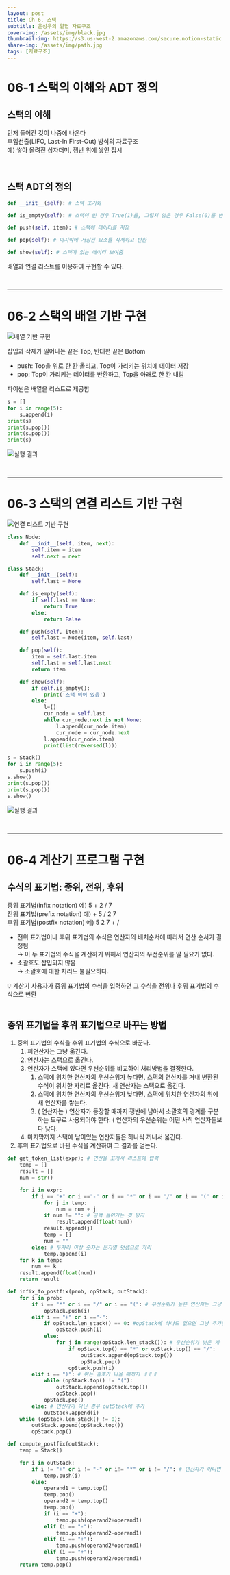 ```yaml
---
layout: post
title: Ch 6. 스택
subtitle: 윤성우의 열혈 자료구조
cover-img: /assets/img/black.jpg
thumbnail-img: https://s3.us-west-2.amazonaws.com/secure.notion-static.com/6f64bda0-10b2-4459-976b-1ddcd9a5dbf1/Untitled.png?X-Amz-Algorithm=AWS4-HMAC-SHA256&X-Amz-Content-Sha256=UNSIGNED-PAYLOAD&X-Amz-Credential=AKIAT73L2G45EIPT3X45%2F20221211%2Fus-west-2%2Fs3%2Faws4_request&X-Amz-Date=20221211T170007Z&X-Amz-Expires=86400&X-Amz-Signature=eec0a713636c1de05931238aec80488893d7f481861cbaf98217e820ea893278&X-Amz-SignedHeaders=host&response-content-disposition=filename%3D%22Untitled.png%22&x-id=GetObject
share-img: /assets/img/path.jpg
tags: [자료구조]
---
```


# 06-1 스택의 이해와 ADT 정의

## 스택의 이해

먼저 들어간 것이 나중에 나온다  
후입선출(LIFO, Last-In First-Out) 방식의 자료구조  
예) 쌓아 올려진 상자더미, 쟁반 위에 쌓인 접시  

<br>

## 스택 ADT의 정의

```python
def __init__(self): # 스택 초기화

def is_empty(self): # 스택이 빈 경우 True(1)를, 그렇지 않은 경우 False(0)를 반환

def push(self, item): # 스택에 데이터를 저장

def pop(self): # 마지막에 저장된 요소를 삭제하고 반환

def show(self): # 스택에 있는 데이터 보여줌
```

배열과 연결 리스트를 이용하여 구현할 수 있다.

<br>

---

# 06-2 스택의 배열 기반 구현

![배열 기반 구현](https://s3.us-west-2.amazonaws.com/secure.notion-static.com/6f64bda0-10b2-4459-976b-1ddcd9a5dbf1/Untitled.png?X-Amz-Algorithm=AWS4-HMAC-SHA256&X-Amz-Content-Sha256=UNSIGNED-PAYLOAD&X-Amz-Credential=AKIAT73L2G45EIPT3X45%2F20221211%2Fus-west-2%2Fs3%2Faws4_request&X-Amz-Date=20221211T170007Z&X-Amz-Expires=86400&X-Amz-Signature=eec0a713636c1de05931238aec80488893d7f481861cbaf98217e820ea893278&X-Amz-SignedHeaders=host&response-content-disposition=filename%3D%22Untitled.png%22&x-id=GetObject)

삽입과 삭제가 일어나는 끝은 Top, 반대편 끝은 Bottom

- push: Top을 위로 한 칸 올리고, Top이 가리키는 위치에 데이터 저장
- pop: Top이 가리키는 데이터를 반환하고, Top을 아래로 한 칸 내림

파이썬은 배열을 리스트로 제공함

```python
s = []
for i in range(5):
	s.append(i)
print(s)
print(s.pop())
print(s.pop())
print(s)
```

![실행 결과](https://s3.us-west-2.amazonaws.com/secure.notion-static.com/f0e5e931-db76-421a-a39c-7d2eade97065/Untitled.png?X-Amz-Algorithm=AWS4-HMAC-SHA256&X-Amz-Content-Sha256=UNSIGNED-PAYLOAD&X-Amz-Credential=AKIAT73L2G45EIPT3X45%2F20221211%2Fus-west-2%2Fs3%2Faws4_request&X-Amz-Date=20221211T170133Z&X-Amz-Expires=86400&X-Amz-Signature=1427a4a0453ba438b0093253be989d5841964a30c5f230609b540602e102cd7d&X-Amz-SignedHeaders=host&response-content-disposition=filename%3D%22Untitled.png%22&x-id=GetObject)

<br>

---

# 06-3 스택의 연결 리스트 기반 구현

![연결 리스트 기반 구현](https://s3.us-west-2.amazonaws.com/secure.notion-static.com/ec8852bc-569d-4980-8c36-2236fb2d5667/Untitled.png?X-Amz-Algorithm=AWS4-HMAC-SHA256&X-Amz-Content-Sha256=UNSIGNED-PAYLOAD&X-Amz-Credential=AKIAT73L2G45EIPT3X45%2F20221211%2Fus-west-2%2Fs3%2Faws4_request&X-Amz-Date=20221211T170228Z&X-Amz-Expires=86400&X-Amz-Signature=847479e783508d0e3baa816c383f0209d3e86979a1337605b04684520ef25f0f&X-Amz-SignedHeaders=host&response-content-disposition=filename%3D%22Untitled.png%22&x-id=GetObject)

```python
class Node:
    def __init__(self, item, next):
        self.item = item
        self.next = next

class Stack:
    def __init__(self):
        self.last = None

    def is_empty(self):
        if self.last == None:
            return True
        else:
            return False

    def push(self, item):
        self.last = Node(item, self.last)

    def pop(self):
        item = self.last.item
        self.last = self.last.next
        return item

    def show(self):
        if self.is_empty():
            print('스택 비어 있음')
        else:
            l=[]
            cur_node = self.last
            while cur_node.next is not None:
                l.append(cur_node.item)
                cur_node = cur_node.next
            l.append(cur_node.item)
            print(list(reversed(l)))

s = Stack()
for i in range(5):
    s.push(i)
s.show()
print(s.pop())
print(s.pop())
s.show()
```

![실행 결과](https://s3.us-west-2.amazonaws.com/secure.notion-static.com/1606a391-81f2-4bf4-a99d-770e1f689a41/Untitled.png?X-Amz-Algorithm=AWS4-HMAC-SHA256&X-Amz-Content-Sha256=UNSIGNED-PAYLOAD&X-Amz-Credential=AKIAT73L2G45EIPT3X45%2F20221211%2Fus-west-2%2Fs3%2Faws4_request&X-Amz-Date=20221211T170302Z&X-Amz-Expires=86400&X-Amz-Signature=46161c84ff7c59eab238ae37d94383c44f9addb71bf27a80e5a18053e8217796&X-Amz-SignedHeaders=host&response-content-disposition=filename%3D%22Untitled.png%22&x-id=GetObject)

<br>

---

# 06-4 계산기 프로그램 구현

## 수식의 표기법: 중위, 전위, 후위

중위 표기법(infix notation) 예) 5 + 2 / 7  
전위 표기법(prefix notation) 예) + 5 / 2 7  
후위 표기법(postfix notation) 예) 5 2 7 + /  

- 전위 표기법이나 후위 표기법의 수식은 연산자의 배치순서에 따라서 연산 순서가 결정됨  
    → 이 두 표기법의 수식을 계산하기 위해서 연산자의 우선순위를 알 필요가 없다.
- 소괄호도 삽입되지 않음  
    → 소괄호에 대한 처리도 불필요하다.
    

<aside>
💡 계산기 사용자가 중위 표기법의 수식을 입력하면 그 수식을 전위나 후위 표기법의 수식으로 변환

</aside>

<br>

## 중위 표기법을 후위 표기법으로 바꾸는 방법

1. 중위 표기법의 수식을 후위 표기법의 수식으로 바꾼다.
    1. 피연산자는 그냥 옮긴다.
    2. 연산자는 스택으로 옮긴다.
    3. 연산자가 스택에 있다면 우선순위를 비교하여 처리방법을 결정한다.
        1. 스택에 위치한 연산자의 우선순위가 높다면, 스택의 연산자를 거내 변환된 수식이 위치한 자리로 옮긴다. 새 연산자는 스택으로 옮긴다.
        2. 스택에 위치한 연산자의 우선순위가 낮다면, 스택에 위치한 연산자의 위에 새 연산자를 쌓는다.
        3. ( 연산자는 ) 연산자가 등장할 때까지 쟁반에 남아서 소괄호의 경계를 구분하는 도구로 사용되어야 한다. ( 연산자의 우선순위는 어떤 사칙 연산자들보다 낮다.
    4. 마지막까지 스택에 남아있는 연산자들은 하나씩 꺼내서 옮긴다.
2. 후위 표기법으로 바뀐 수식을 계산하여 그 결과를 얻는다.

```python
def get_token_list(expr): # 연산을 쪼개서 리스트에 입력
    temp = []
    result = []
    num = str()

    for i in expr:
        if i == "+" or i =="-" or i == "*" or i == "/" or i == "(" or i == ")":
            for j in temp:
                num = num + j
            if num != "": # 공백 들어가는 것 방지
                result.append(float(num))
            result.append(j)
            temp = []
            num = ""
        else: # 두자리 이상 숫자는 문자열 덧셈으로 처리
            temp.append(i)
    for k in temp:
        num += k
    result.append(float(num))
    return result

def infix_to_postfix(prob, opStack, outStack):
    for i in prob:
        if i == "*" or i == "/" or i == "(": # 우선순위가 높은 연산자는 그냥 들어감
            opStack.push(i)
        elif i == "+" or i =="-":
            if opStack.len_stack() == 0: #opStack에 하나도 없으면 그냥 추가함
                opStack.push(i)
            else:
                for j in range(opStack.len_stack()): # 우선순위가 낮은 게 들어오면 높은 연산자를 opStack에 빼버림
                    if opStack.top() == "*" or opStack.top() == "/":
                        outStack.append(opStack.top())
                        opStack.pop()
                    opStack.push(i)
        elif i == ")": # 여는 괄호가 나올 때까지 ㅔㅐㅔ
            while (opStack.top() != "("):
                outStack.append(opStack.top())
                opStack.pop()
            opStack.pop()
        else: # 연산자가 아닌 경우 outStack에 추가
            outStack.append(i)
    while (opStack.len_stack() != 0):
        outStack.append(opStack.top())
        opStack.pop()

def compute_postfix(outStack):
    temp = Stack()

    for i in outStack:
        if i != "+" or i != "-" or i!= "*" or i != "/": # 연산자가 아니면 temp에 넣음
            temp.push(i)
        else:
            operand1 = temp.top()
            temp.pop()
            operand2 = temp.top()
            temp.pop()
            if (i == "+"):
                temp.push(operand2+operand1)
            elif (i == "-"):
                temp.push(operand2-operand1)
            elif (i == "+"):
                temp.push(operand2*operand1)
            elif (i == "+"):
                temp.push(operand2/operand1)
    return temp.pop()
```

<br>
